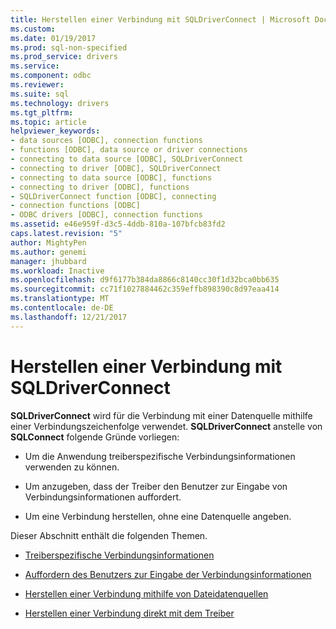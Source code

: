 ```yaml
---
title: Herstellen einer Verbindung mit SQLDriverConnect | Microsoft Docs
ms.custom: 
ms.date: 01/19/2017
ms.prod: sql-non-specified
ms.prod_service: drivers
ms.service: 
ms.component: odbc
ms.reviewer: 
ms.suite: sql
ms.technology: drivers
ms.tgt_pltfrm: 
ms.topic: article
helpviewer_keywords:
- data sources [ODBC], connection functions
- functions [ODBC], data source or driver connections
- connecting to data source [ODBC], SQLDriverConnect
- connecting to driver [ODBC], SQLDriverConnect
- connecting to data source [ODBC], functions
- connecting to driver [ODBC], functions
- SQLDriverConnect function [ODBC], connecting
- connection functions [ODBC]
- ODBC drivers [ODBC], connection functions
ms.assetid: e46e959f-d3c5-4ddb-810a-107bfcb83fd2
caps.latest.revision: "5"
author: MightyPen
ms.author: genemi
manager: jhubbard
ms.workload: Inactive
ms.openlocfilehash: d9f6177b384da8866c8140cc30f1d32bca0bb635
ms.sourcegitcommit: cc71f1027884462c359effb898390c8d97eaa414
ms.translationtype: MT
ms.contentlocale: de-DE
ms.lasthandoff: 12/21/2017
---
```

# <a name="connecting-with-sqldriverconnect"></a>Herstellen einer Verbindung mit SQLDriverConnect
**SQLDriverConnect** wird für die Verbindung mit einer Datenquelle mithilfe einer Verbindungszeichenfolge verwendet. **SQLDriverConnect** anstelle von **SQLConnect** folgende Gründe vorliegen:  
  
-   Um die Anwendung treiberspezifische Verbindungsinformationen verwenden zu können.  
  
-   Um anzugeben, dass der Treiber den Benutzer zur Eingabe von Verbindungsinformationen auffordert.  
  
-   Um eine Verbindung herstellen, ohne eine Datenquelle angeben.  
  
 Dieser Abschnitt enthält die folgenden Themen.  
  
-   [Treiberspezifische Verbindungsinformationen](../../../odbc/reference/develop-app/driver-specific-connection-information.md)  
  
-   [Auffordern des Benutzers zur Eingabe der Verbindungsinformationen](../../../odbc/reference/develop-app/prompting-the-user-for-connection-information.md)  
  
-   [Herstellen einer Verbindung mithilfe von Dateidatenquellen](../../../odbc/reference/develop-app/connecting-using-file-data-sources.md)  
  
-   [Herstellen einer Verbindung direkt mit dem Treiber](../../../odbc/reference/develop-app/connecting-directly-to-drivers.md)
